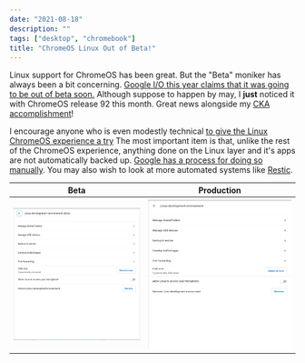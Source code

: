 ```yaml
---
date: "2021-08-18"
description: ""
tags: ["desktop", "chromebook"]
title: "ChromeOS Linux Out of Beta!"
---
```


Linux support for ChromeOS has been great.  But the "Beta" moniker has always been a bit concerning.  [Google I/O this year claims that it was going to be out of beta soon.](https://www.androidpolice.com/2021/05/21/linux-on-chrome-os-is-finally-out-of-beta-three-years-later/)  Although suppose to happen by may, I **just** noticed it with ChromeOS release 92 this month.  Great news alongside my [CKA accomplishment](../2021-08-15-cka.md)!

I encourage anyone who is even modestly technical [to give the Linux ChromeOS experience a try](https://support.google.com/chromebook/answer/9145439?hl=en)  The most important item is that, unlike the rest of the ChromeOS experience, anything done on the Linux layer and it's apps are not automatically backed up.  [Google has a process for doing so manually](https://support.google.com/chromebook/answer/9592813?hl=en&ref_topic=3415446).  You may also wish to look at more automated systems like [Restic](https://restic.net/).  

| Beta | Production |
| --- | --- |
| ![ChromeOS - Beta](chromeos-linux-beta.png) | ![ChromeOS - Not In Beta](chromeos-linux-nobeta.png) |
